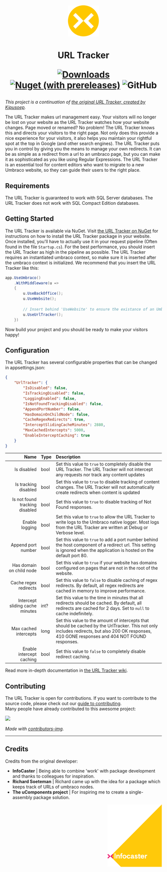 <h3 align="center">
<img height="100" src="https://raw.githubusercontent.com/Infocaster/.github/main/assets/infocaster_nuget_yellow.svg">
</h3>

<h1 align="center">
URL Tracker

[![Downloads](https://img.shields.io/nuget/dt/UrlTracker?color=ff0069)](https://www.nuget.org/packages/UrlTracker/)
[![Nuget (with prereleases)](https://img.shields.io/nuget/vpre/UrlTracker?color=ffc800)](https://www.nuget.org/packages/UrlTracker/)
![GitHub](https://img.shields.io/github/license/Infocaster/UrlTracker?color=ff0069)

</h1>

*This project is a continuation of [the original URL Tracker, created by Kipusoep](https://github.com/kipusoep/UrlTracker).*

The URL Tracker makes url management easy. Your visitors will no longer be lost on your website as the URL Tracker watches how your website changes. Page moved or renamed? No problem! The URL Tracker knows this and directs your visitors to the right page. Not only does this provide a nice experience for your visitors, it also helps you maintain your rightful spot at the top in Google (and other search engines).
The URL Tracker puts you in control by giving you the means to manage your own redirects. It can be as simple as a redirect from a url to an umbraco page, but you can make it as sophisticated as you like using Regular Expressions. The URL Tracker is an essential tool for content editors who want to migrate to a new Umbraco website, so they can guide their users to the right place.

## Requirements
The URL Tracker is guaranteed to work with SQL Server databases. The URL Tracker does not work with SQL Compact Edition databases.

## Getting Started
The URL Tracker is available via NuGet. Visit [the URL Tracker on NuGet](https://www.nuget.org/packages/UrlTracker/) for instructions on how to install the URL Tracker package in your website.
Once installed, you'll have to actually use it in your request pipeline (Often found in the file `Startup.cs`). For the best performance, you should insert the URL Tracker as high in the pipeline as possible. The URL Tracker requires an instantiated umbraco context, so make sure it is inserted after the umbraco context is initialized. We recommend that you insert the URL Tracker like this:
```csharp
app.UseUmbraco()
    .WithMiddleware(u =>
    {
        u.UseBackOffice();
        u.UseWebsite();

        // Insert behind 'UseWebsite' to ensure the existance of an UmbracoContext
        u.UseUrlTracker();
    })
```
Now build your project and you should be ready to make your visitors happy!

## Configuration
The URL Tracker has several configurable properties that can be changed in appsettings.json:

```json
{
    "UrlTracker": {
        "IsDisabled": false,
        "IsTrackingDisabled": false,
        "LoggingEnabled": false,
        "IsNotFoundTrackingDisabled": false,
        "AppendPortNumber": false,
        "HasDomainOnChildNode": false,
        "CacheRegexRedirects": true,
        "InterceptSlidingCacheMinutes": 2880,
        "MaxCachedIntercepts": 5000,
        "EnableInterceptCaching": true
    }
}
```

|                            Name | Type | Description |
|--------------------------------:|:-----|:------------|
|                     Is disabled | bool | Set this value to `true` to completely disable the URL Tracker. The URL Tracker will not intercept any requests nor track any content updates
|            Is tracking disabled | bool | Set this value to `true` to disable tracking of content changes. The URL Tracker will not automatically create redirects when content is updated
|  Is not found tracking disabled | bool | Set this value to `true` to disable tracking of Not Found responses.
|                  Enable logging | bool | Set this value to `true` to allow the URL Tracker to write logs to the Umbraco native logger. Most logs from the URL Tracker are written at Debug or Verbose level.
|              Append port number | bool | Set this value to `true` to add a port number behind the host component of a redirect url. This setting is ignored when the application is hosted on the default port 80.
|        Has domain on child node | bool | Set this value to `true` if your website has domains configured on pages that are not in the root of the website.
|           Cache regex redirects | bool | Set this value to `false` to disable caching of regex redirects. By default, all regex redirects are cached in memory to improve performance.
| Intercept sliding cache minutes | int? | Set this value to the time in minutes that all redirects should be cached. By default, all redirects are cached for 2 days. Set to `null` to cache indefinitely.
|           Max cached intercepts | long | Set this value to the amount of intercepts that should be cached by the UrlTracker. This not only includes redirects, but also 200 OK responses, 410 GONE responses and 404 NOT FOUND responses.
|        Enable intercept caching | bool | Set this value to `false` to completely disable redirect caching.

Read more in-depth documentation in [the URL Tracker wiki](https://github.com/Infocaster/UrlTracker/wiki).

## Contributing
The URL Tracker is open for contributions. If you want to contribute to the source code, please check out our [guide to contributing](/docs/CONTRIBUTING.md).  
Many people have already contributed to this awesome project:

<a href="https://github.com/Infocaster/UrlTracker/graphs/contributors">
<img src="https://contrib.rocks/image?repo=Infocaster/UrlTracker" />
</a>

*Made with [contributors-img](https://contrib.rocks).*

-----

## Credits ##
Credits from the original developer:
*   **InfoCaster** | Being able to combine 'work' with package development and thanks to colleagues for inspiration.
*   **Richard Soeteman** | Richard came up with the idea for a package which keeps track of URLs of umbraco nodes.
*   **The uComponents project** | For inspiring me to create a single-assembly package solution.
<a href="https://infocaster.net">
<img align="right" height="200" src="https://raw.githubusercontent.com/Infocaster/.github/main/assets/Infocaster_Corner.png?raw=true">
</a>
